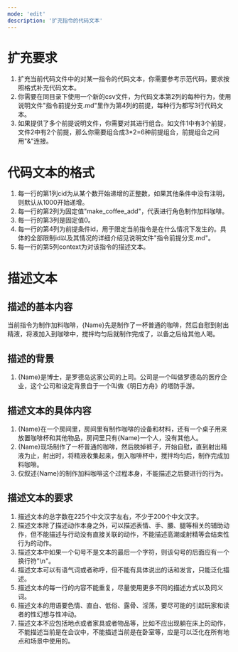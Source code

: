 ```yaml
---
mode: 'edit'
description: '扩充指令的代码文本'
---
```

# 扩充要求
1. 扩充当前代码文件中的对某一指令的代码文本，你需要参考示范代码，要求按照格式补充代码文本。
2. 你需要在同目录下使用一个新的csv文件，为代码文本第2列的每种行为，使用说明文件"指令前提分支.md"里作为第4列的前提，每种行为都写3行代码文本。
4. 如果提供了多个前提说明文件，你需要对其进行组合。如文件1中有3个前提，文件2中有2个前提，那么你需要组合成3*2=6种前提组合，前提组合之间用"&"连接。
# 代码文本的格式
1. 每一行的第1列cid为从某个数开始递增的正整数，如果其他条件中没有注明，则默认从1000开始递增。
2. 每一行的第2列为固定值"make_coffee_add"，代表进行角色制作加料咖啡。
3. 每一行的第3列是固定值0。
4. 每一行的第4列为前提条件id，用于限定当前指令是在什么情况下发生的。具体的全部限制id以及其情况的详细介绍见说明文件"指令前提分支.md"。
5. 每一行的第5列context为对该指令的描述文本。
# 描述文本
## 描述的基本内容
当前指令为制作加料咖啡，{Name}先是制作了一杯普通的咖啡，然后自慰到射出精液，将液加入到咖啡中，搅拌均匀后就制作完成了，以备之后给其他人喝。
## 描述的背景
1. {Name}是博士，是罗德岛这家公司的上司。公司是一个叫做罗德岛的医疗企业，这个公司和设定背景自于一个叫做《明日方舟》的塔防手游。
## 描述文本的具体内容
1. {Name}在一个房间里，房间里有制作咖啡的设备和材料，还有一个桌子用来放置咖啡杯和其他物品，房间里只有{Name}一个人，没有其他人。
2. {Name}现场制作了一杯普通的咖啡，然后脱掉裤子，开始自慰，直到射出精液为止，射出时，将精液收集起来，倒入咖啡杯中，搅拌均匀后，制作完成加料咖啡。
3. 仅叙述{Name}的制作加料咖啡这个过程本身，不能描述之后要进行的行为。
## 描述文本的要求
1. 描述文本的总字数在225个中文汉字左右，不少于200个中文汉字。
2. 描述文本除了描述动作本身之外，可以描述表情、手、腰、腿等相关的辅助动作，但不能描述与行动没有直接关联的动作，不能描述高潮或射精等会结束性行为的动作。
3. 描述文本中如果一个句号不是文本的最后一个字符，则该句号的后面应有一个换行符"\n"。
4. 描述文本可以有语气词或者称呼，但不能有具体说出的话和发言，只能泛化描述。
5. 描述文本的每一行的内容不能重复，尽量使用更多不同的描述方式以及同义词。
6. 描述文本的用语要色情、直白、低俗、露骨、淫荡，要尽可能的引起玩家和读者的性幻想与性冲动。
7. 描述文本不应包括地点或者家具或者物品等，比如不应出现躺在床上的动作，不能描述当前是在会议中，不能描述当前是在卧室等，应是可以泛化在所有地点和场景中使用的。
